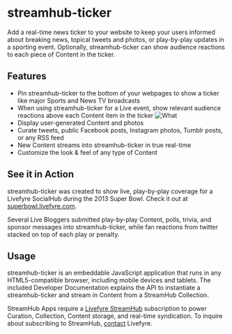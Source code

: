 # streamhub-ticker

Add a real-time news ticker to your website to keep your users informed about breaking news, topical tweets and photos, or play-by-play updates in a sporting event. Optionally, streamhub-ticker can show audience reactions to each piece of Content in the ticker.

## Features

* Pin streamhub-ticker to the bottom of your webpages to show a ticker like major Sports and News TV broadcasts
* When using streamhub-ticker for a Live event, show relevant audience reactions above each Content item in the ticker
![What](http://i44.tinypic.com/2m5jd5h.png)
* Display user-generated Content and photos
* Curate tweets, public Facebook posts, Instagram photos, Tumblr posts, or any RSS feed
* New Content streams into streamhub-ticker in true real-time
* Customize the look & feel of any type of Content

## See it in Action

streamhub-ticker was created to show live, play-by-play coverage for a Livefyre SocialHub during the 2013 Super Bowl. Check it out at [superbowl.livefyre.com](http://superbowl.livefyre.com).

Several Live Bloggers submitted play-by-play Content, polls, trivia, and sponsor messages into streamhub-ticker, while fan reactions from twitter stacked on top of each play or penalty.

## Usage

streamhub-ticker is an embeddable JavaScript application that runs in any HTML5-compatible browser, including mobile devices and tablets. The included Developer Documentation explains the API to instantiate a streamhub-ticker and stream in Content from a StreamHub Collection.

StreamHub Apps require a [Livefyre StreamHub](http://www.livefyre.com/streamhub/) subscription to power Curation, Collection, Content storage, and real-time syndication. To inquire about subscribing to StreamHub, [contact](http://www.livefyre.com/contact/) Livefyre.
